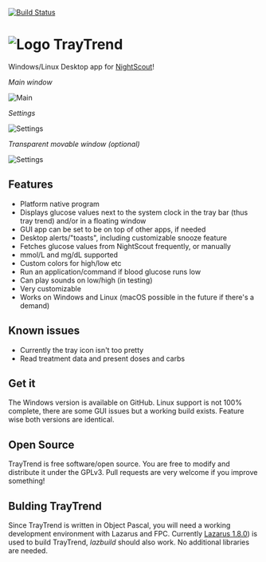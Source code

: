 [![Build Status](https://travis-ci.org/slicke/traytrend.svg?branch=master)](https://travis-ci.org/slicke/traytrend)
# ![Logo](https://raw.githubusercontent.com/slicke/traytrend/master/img/up1.jpg "Logo") TrayTrend

Windows/Linux Desktop app for [NightScout](http://www.nightscout.info)!

_Main window_

![Main](https://raw.githubusercontent.com/slicke/traytrend/master/img/beta3.png "Main screen")

_Settings_

![Settings](https://raw.githubusercontent.com/slicke/traytrend/master/img/beta3_settings.png "Settings")

_Transparent movable window (optional)_

![Settings](https://raw.githubusercontent.com/slicke/traytrend/master/img/beta3_linux.png "Settings")

## Features
- Platform native program
- Displays glucose values next to the system clock in the tray bar (thus tray trend) and/or in a floating window
- GUI app can be set to be on top of other apps, if needed
- Desktop alerts/"toasts", including customizable snooze feature
- Fetches glucose values from NightScout frequently, or manually
- mmol/L and mg/dL supported
- Custom colors for high/low etc
- Run an application/command if blood glucose runs low
- Can play sounds on low/high (in testing)
- Very customizable
- Works on Windows and Linux (macOS possible in the future if there's a demand)

## Known issues
- Currently the tray icon isn't too pretty
- Read treatment data and present doses and carbs

## Get it
The Windows version is available on GitHub. Linux support is not 100% complete, there are some GUI issues but a working build exists. Feature wise both versions are identical.

## Open Source
TrayTrend is free software/open source. You are free to modify and distribute it under the GPLv3. Pull requests are very welcome if you improve something!

## Bulding TrayTrend
Since TrayTrend is written in Object Pascal, you will need a working development environment with Lazarus and FPC.
Currently [Lazarus 1.8.0](http://lazarus.freepascal.org)) is used to build TrayTrend, _lazbuild_ should also work. No additional libraries are needed.
